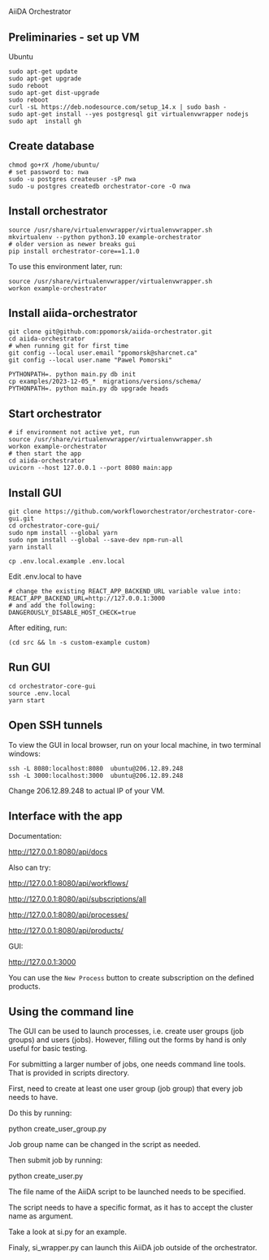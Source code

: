 # 
AiiDA Orchestrator

## Preliminaries - set up VM

Ubuntu

```shell
sudo apt-get update
sudo apt-get upgrade
sudo reboot
sudo apt-get dist-upgrade
sudo reboot
curl -sL https://deb.nodesource.com/setup_14.x | sudo bash -
sudo apt-get install --yes postgresql git virtualenvwrapper nodejs
sudo apt  install gh
```

## Create database

```shell
chmod go+rX /home/ubuntu/
# set password to: nwa
sudo -u postgres createuser -sP nwa
sudo -u postgres createdb orchestrator-core -O nwa
```

## Install orchestrator

```shell
source /usr/share/virtualenvwrapper/virtualenvwrapper.sh
mkvirtualenv --python python3.10 example-orchestrator
# older version as newer breaks gui
pip install orchestrator-core==1.1.0
```

To use this environment later, run:

```shell
source /usr/share/virtualenvwrapper/virtualenvwrapper.sh
workon example-orchestrator
```


## Install aiida-orchestrator

```shell
git clone git@github.com:ppomorsk/aiida-orchestrator.git
cd aiida-orchestrator
# when running git for first time
git config --local user.email "ppomorsk@sharcnet.ca"
git config --local user.name "Pawel Pomorski"

PYTHONPATH=. python main.py db init
cp examples/2023-12-05_*  migrations/versions/schema/
PYTHONPATH=. python main.py db upgrade heads
```


## Start orchestrator

```shell
# if environment not active yet, run
source /usr/share/virtualenvwrapper/virtualenvwrapper.sh
workon example-orchestrator
# then start the app
cd aiida-orchestrator
uvicorn --host 127.0.0.1 --port 8080 main:app
```

## Install GUI

```shell
git clone https://github.com/workfloworchestrator/orchestrator-core-gui.git
cd orchestrator-core-gui/
sudo npm install --global yarn
sudo npm install --global --save-dev npm-run-all
yarn install

cp .env.local.example .env.local
```

Edit .env.local to have

```shell
# change the existing REACT_APP_BACKEND_URL variable value into:
REACT_APP_BACKEND_URL=http://127.0.0.1:3000
# and add the following:
DANGEROUSLY_DISABLE_HOST_CHECK=true
```

After editing, run:

```shell
(cd src && ln -s custom-example custom)
```

## Run GUI

```shell
cd orchestrator-core-gui
source .env.local
yarn start
```

## Open SSH tunnels

To view the GUI in local browser, run on your local machine, in two terminal windows:


```shell
ssh -L 8080:localhost:8080  ubuntu@206.12.89.248
ssh -L 3000:localhost:3000  ubuntu@206.12.89.248
```

Change 206.12.89.248 to actual IP of your VM.

## Interface with the app

Documentation:

http://127.0.0.1:8080/api/docs

Also can try:

http://127.0.0.1:8080/api/workflows/

http://127.0.0.1:8080/api/subscriptions/all

http://127.0.0.1:8080/api/processes/

http://127.0.0.1:8080/api/products/

GUI:

http://127.0.0.1:3000

You can use the `New Process` button to create subscription on the defined
products.


## Using the command line

The GUI can be used to launch processes, i.e. create user groups (job groups) and users (jobs).
However, filling out the forms by hand is only useful for basic testing.

For submitting a larger number of jobs, one needs command line tools.  
That is provided in scripts directory.

First, need to create at least one user group (job group) that every job needs to have.

Do this by running:

python create_user_group.py

Job group name can be changed in the script as needed.

Then submit job by running:

python create_user.py

The file name of the AiiDA script to be launched needs to be specified.

The script needs to have a specific format, as it has to accept the cluster name as argument.

Take a look at si.py for an example.

Finaly, si_wrapper.py can launch this AiiDA job outside of the orchestrator.
